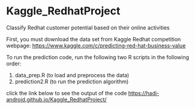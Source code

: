 # Kaggle_RedhatProject

Classify Redhat customer potential based on their online activities

First, you must download the data set from Kaggle Redhat competition webpage:
https://www.kaggle.com/c/predicting-red-hat-business-value

To run the prediction code, run the following two R scripts in the following order:

1. data_prep.R  (to load and preprocess the data)
2. prediction2.R (to run the prediction algorithm)

click the link below to see the output of the code
https://hadi-android.github.io/Kaggle_RedhatProject/

